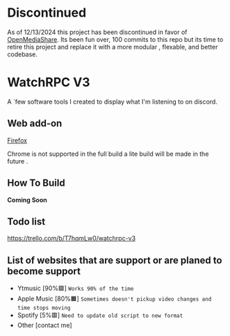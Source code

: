 # Discontinued
As of 12/13/2024 this project has been discontinued in favor of [OpenMediaShare](https://github.com/OpenMediaShare/OpenMediaShare-Server). Its been fun over, 100 commits to this repo but its time to retire this project and replace it with a more modular , flexable, and better codebase.


# WatchRPC V3
A `few software tools I created to display what I'm listening to on discord.

## Web add-on
[Firefox](https://addons.mozilla.org/en-US/firefox/addon/watchrpc/)

Chrome is not supported in the full build a lite build will be made in the future .

## How To Build
**Coming Soon**

## Todo list
https://trello.com/b/T7hqmLw0/watchrpc-v3


## List of websites that are support or are planed to become support 
- Ytmusic           [90%🟩] `Works 90% of the time`
- Apple Music       [80%🟧] `Sometimes doesn't pickup video changes and time stops moving`
- Spotify           [5%🟥] `Need to update old script to new format`
- Other             [contact me]
